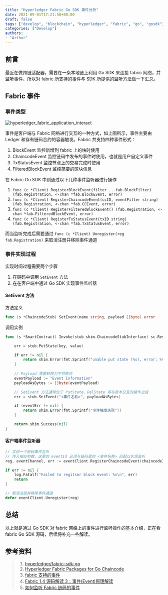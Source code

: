 ```yaml
---
title: "Hyperledger Fabric Go SDK 事件分析"
date: 2021-09-01T17:21:58+08:00
draft: false
tags: ["develop", "blockchain", "hyperledger", "fabric", "go", "gosdk"]
categories: ["Develop"]
authors:
- "Arthur"
---
```


## 前言

最近在做跨链适配器，需要在一条本地链上利用 Go SDK 来连接 fabric 网络，并监听事件，所以对 fabric 所支持的事件与 SDK 所提供的监听方法做一下汇总。

## Fabric 事件

### 事件类型
![hyperledger_fabric_application_interact](https://cdn.jsdelivr.net/gh/pseudoyu/image_hosting@master/hugo_images/hyperledger_fabric_application_interact.png)

事件是客户端与 Fabric 网络进行交互的一种方式，如上图所示，事件主要由 Ledger 和存有链码合约的容器触发。Fabric 共支持四种事件形式：

1. BlockEvent 监控新增到 fabric 上的块时使用
2. ChaincodeEvent 监控链码中发布的事件时使用，也就是用户自定义事件
3. TxStatusEvent 监控节点上的交易完成时使用
4. FilteredBlockEvent 监控简要的区块信息

在 Fabric Go SDK 中则通过以下几种事件监听器进行操作

1. `func (c *Client) RegisterBlockEvent(filter ...fab.BlockFilter) (fab.Registration, <-chan *fab.BlockEvent, error)`
2. `func (c *Client) RegisterChaincodeEvent(ccID, eventFilter string) (fab.Registration, <-chan *fab.CCEvent, error)`
3. `func (c *Client) RegisterFilteredBlockEvent() (fab.Registration, <-chan *fab.FilteredBlockEvent, error)`
4. `func (c *Client) RegisterTxStatusEvent(txID string) (fab.Registration, <-chan *fab.TxStatusEvent, error)`

而当监听完成后需要通过 `func (c *Client) Unregister(reg fab.Registration)` 来取消注册并移除事件通道

### 事件实现过程

实现时间过程需要两个步骤

1. 在链码中调用 `SetEvent` 方法
2. 在在客户端中通过 Go SDK 实现事件监听器

#### SetEvent 方法

方法定义

```go
func (s *ChaincodeStub) SetEvent(name string, payload []byte) error
```

调用实例

```go
func (s *SmartContract) Invoke(stub shim.ChaincodeStubInterface) sc.Response {

    err = stub.PutState(key, value)

    if err != nil {
        return shim.Error(fmt.Sprintf("unable put state (%s), error: %v", key, err))
    }
    
    // Payload 需要转换为字节格式
    eventPayload := "Event Information"
    payloadAsBytes := []byte(eventPayload)

    // SetEvent 方法通常位于 PutState、DelState 等与账本交互的操作之后
    err = stub.SetEvent("<事件名称>", payloadAsBytes)

    if (eventErr != nil) {
        return shim.Error(fmt.Sprintf("事件触发失败"))
    }

    return shim.Success(nil)
}
```

#### 客户端事件监听器

```go
// 实现一个链码事件监听
// 传入相应参数，这里的 eventId 必须与链码里的 <事件名称> 匹配以实现监听
reg, eventChannel, err := eventClient.RegisterChaincodeEvent(chaincodeID, eventID)

if err != nil {
    log.Fatalf("Failed to regitser block event: %v\n", err)
    return
}

// 取消注册并移除事件通道 
defer eventClient.Unregister(reg)
```

## 总结

以上就是通过 Go SDK 对 fabric 网络上的事件进行监听操作的基本介绍，正在看 fabric Go SDK 源码，后续将补充一些解读。

## 参考资料

> 1. [hyperledger/fabric-sdk-go](https://github.com/hyperledger/fabric-sdk-go)
> 2. [Hyperledger Fabric Packages for Go Chaincode](https://pkg.go.dev/github.com/hyperledger/fabric-chaincode-go)
> 3. [fabric 支持的事件](https://www.jianshu.com/p/aecaae8aa3da)
> 4. [Fabric 1.4 源码解读 3：事件(Event)原理解读](https://lessisbetter.site/2019/09/20/fabric-event-source/)
> 5. [如何监听 Fabric 链码的事件](http://blog.hubwiz.com/2019/07/07/Hyperledger-fabric-chaincode-event/)